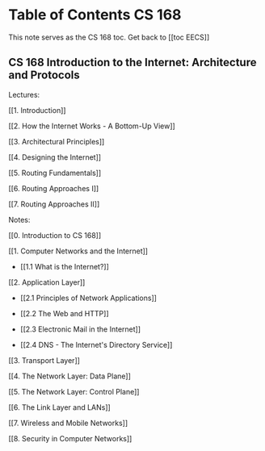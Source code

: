# Table of Contents CS 168
This note serves as the CS 168 toc. Get back to [[toc EECS]]

## **CS 168 Introduction to the Internet: Architecture and Protocols**

Lectures:

[[1. Introduction]]

[[2. How the Internet Works - A Bottom-Up View]]

[[3. Architectural Principles]]

[[4. Designing the Internet]]

[[5. Routing Fundamentals]]

[[6. Routing Approaches I]]

[[7. Routing Approaches II]]



Notes:

[[0. Introduction to CS 168]]

[[1. Computer Networks and the Internet]]

- [[1.1 What is the Internet?]]


[[2. Application Layer]]

- [[2.1 Principles of Network Applications]]

- [[2.2 The Web and HTTP]]

- [[2.3 Electronic Mail in the Internet]]

- [[2.4 DNS - The Internet's Directory Service]]


[[3. Transport Layer]]

[[4. The Network Layer: Data Plane]]

[[5. The Network Layer: Control Plane]]

[[6. The Link Layer and LANs]]

[[7. Wireless and Mobile Networks]]

[[8. Security in Computer Networks]]


